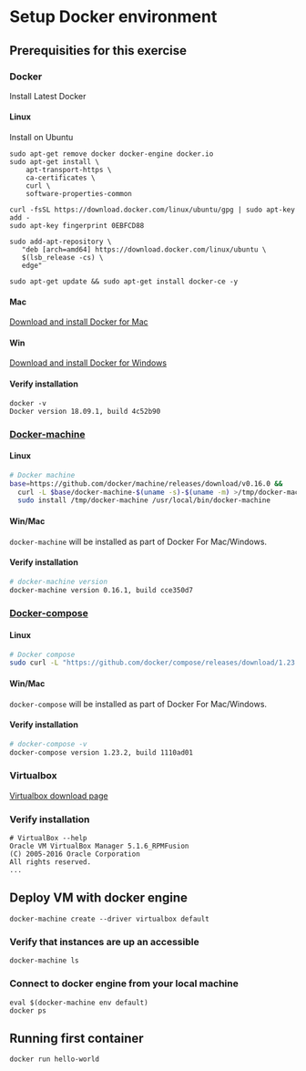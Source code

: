 Setup Docker environment
=====================

## Prerequisities for this exercise

### Docker

Install Latest Docker

#### Linux

Install on Ubuntu
```
sudo apt-get remove docker docker-engine docker.io
sudo apt-get install \
    apt-transport-https \
    ca-certificates \
    curl \
    software-properties-common

curl -fsSL https://download.docker.com/linux/ubuntu/gpg | sudo apt-key add -
sudo apt-key fingerprint 0EBFCD88

sudo add-apt-repository \
   "deb [arch=amd64] https://download.docker.com/linux/ubuntu \
   $(lsb_release -cs) \
   edge"

sudo apt-get update && sudo apt-get install docker-ce -y
```

#### Mac

[Download and install Docker for Mac](https://docs.docker.com/engine/installation/mac/)

#### Win

[Download and install Docker for Windows](https://docs.docker.com/engine/installation/windows/)
#### Verify installation

```
docker -v
Docker version 18.09.1, build 4c52b90
```

### [Docker-machine](https://docs.docker.com/machine/install-machine/)

#### Linux

``` bash
# Docker machine
base=https://github.com/docker/machine/releases/download/v0.16.0 &&
  curl -L $base/docker-machine-$(uname -s)-$(uname -m) >/tmp/docker-machine &&
  sudo install /tmp/docker-machine /usr/local/bin/docker-machine
```

#### Win/Mac

`docker-machine` will be installed as part of Docker For Mac/Windows.

#### Verify installation

``` bash
# docker-machine version
docker-machine version 0.16.1, build cce350d7
```

### [Docker-compose](https://docs.docker.com/compose/install/)

#### Linux

``` bash
# Docker compose
sudo curl -L "https://github.com/docker/compose/releases/download/1.23.2/docker-compose-$(uname -s)-$(uname -m)" -o /usr/local/bin/docker-compose
```

#### Win/Mac

`docker-compose` will be installed as part of Docker For Mac/Windows.

#### Verify installation

``` bash
# docker-compose -v
docker-compose version 1.23.2, build 1110ad01
```

### Virtualbox

[Virtualbox download page](https://www.virtualbox.org/wiki/Downloads)

### Verify installation

```
# VirtualBox --help
Oracle VM VirtualBox Manager 5.1.6_RPMFusion
(C) 2005-2016 Oracle Corporation
All rights reserved.
...
```

## Deploy VM with docker engine

```
docker-machine create --driver virtualbox default
```

### Verify that instances are up an accessible

```
docker-machine ls
```

### Connect to docker engine from your local machine

```
eval $(docker-machine env default)
docker ps
```

## Running first container

```
docker run hello-world
```
